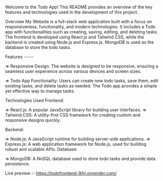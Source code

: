 
Welcome to the Todo App! This README provides an overview of the key features and technologies used in the development of this project.

Overview
My Website is a full-stack web application built with a focus on responsiveness, functionality, and modern technologies. It includes a Todo app with functionalities such as creating, saving, editing, and deleting tasks. The frontend is developed using React.js and Tailwind CSS, while the backend is created using Node.js and Express.js. MongoDB is used as the database to store the todo tasks.

Features -----

=> Responsive Design: The website is designed to be responsive, ensuring a seamless user experience across various devices and screen sizes.

=> Todo App Functionality: Users can create new todo tasks, save them, edit existing tasks, and delete tasks as needed. The Todo app provides a simple yet effective way to manage tasks.

Technologies Used
Frontend:

=> React.js: A popular JavaScript library for building user interfaces.
=> Tailwind CSS: A utility-first CSS framework for creating custom and responsive designs quickly.

Backend:

=> Node.js: A JavaScript runtime for building server-side applications.
=> Express.js: A web application framework for Node.js, used for building robust and scalable APIs.
Database:

=> MongoDB: A NoSQL database used to store todo tasks and provide data persistence.

Live preview :- https://todofrontend-9ihj.onrender.com/

